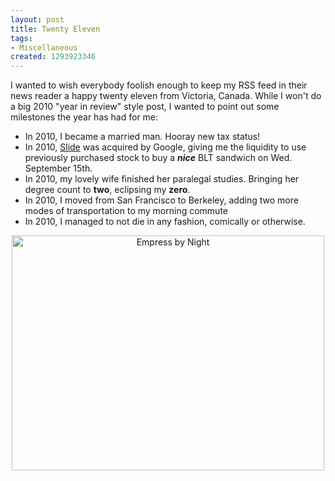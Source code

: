 ```yaml
--- 
layout: post
title: Twenty Eleven
tags: 
- Miscellaneous
created: 1293923346
---
```

I wanted to wish everybody foolish enough to keep my RSS feed in their news reader a happy twenty eleven from Victoria, Canada. While I won't do a big 2010 "year in review" style post, I wanted to point out some milestones the year has had for me:


  * In 2010, I became a married man. Hooray new tax status!
  * In 2010, [Slide](http://www.slide.com) was acquired by Google, giving me the liquidity to use previously purchased stock to buy a ***nice*** BLT sandwich on Wed. September 15th.
  * In 2010, my lovely wife finished her paralegal studies. Bringing her degree count to **two**, eclipsing my **zero**.
  * In 2010, I moved from San Francisco to Berkeley, adding two more modes of transportation to my morning commute
  * In 2010, I managed to not die in any fashion, comically or otherwise.


<center><a href="http://www.flickr.com/photos/agentdero/5313976306/" title="Empress by Night by agentdero, on Flickr"><img src="http://farm6.static.flickr.com/5083/5313976306_425f66e738.jpg" width="500" height="376" alt="Empress by Night" /></a></center>
<!--break-->
